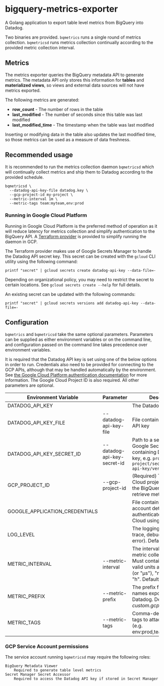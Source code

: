 # bigquery-metrics-exporter

A Golang application to export table level metrics from BigQuery into Datadog.

Two binaries are provided. `bqmetrics` runs a single round of metrics
collection. `bqmetricsd` runs metrics collection continually according to the
provided metric collection interval.

## Metrics
The metrics exporter queries the BigQuery metadata API to generate metrics. The
metadata API only stores this information for **tables** and **materialized
views**, so views and external data sources will not have metrics exported.

The following metrics are generated:
* **row_count** - The number of rows in the table
* **last_modified** - The number of seconds since this table was last modified
* **last_modified_time** - The timestamp when the table was last modified

Inserting or modifying data in the table also updates the last modified time,
so those metrics can be used as a measure of data freshness.

## Recommended usage
It is recommended to run the metrics collection daemon `bqmetricsd` which will
continually collect metrics and ship them to Datadog according to the provided
schedule.
```
bqmetricsd \
  --datadog-api-key-file datadog.key \
  --gcp-project-id my-project \
  --metric-interval 1m \
  --metric-tags team:myteam,env:prod
```

### Running in Google Cloud Platform
Running in Google Cloud Platform is the preferred method of operation as it
will reduce latency for metrics collection and simplify authentication to the
BigQuery API. A [Terraform provider](terraform/gcp/README.md) is provided to
simplify running the daemon in GCP.

The Terraform provider makes use of Google Secrets Manager to handle the
Datadog API secret key. This secret can be created with the `gcloud` CLI
utility using the following command:
```shell
printf "secret" | gcloud secrets create datadog-api-key --data-file=-
```

Depending on organizational policy, you may need to restrict the secret to
certain locations. See `gcloud secrets create --help` for full details.

An existing secret can be updated with the following commands:
```shell
printf "secret" | gcloud secrets versions add datadog-api-key --data-file=-
```

## Configuration
`bqmetrics` and `bqmetricsd` take the same optional parameters. Parameters
can be supplied as either environment variables or on the command line, and
configuration passed on the command line takes precedence over environment
variables.

It is required that the Datadog API key is set using one of the below options
in order to run. Credentials also need to be provided for connecting to the
GCP APIs, although that may be handled automatically by the environment. See
[the Google Cloud Platform authentication documentation](https://cloud.google.com/docs/authentication/production)
for more information. The Google Cloud Project ID is also required. All other
parameters are optional.

| Environment Variable | Parameter | Description |
| --- | --- | --- |
| DATADOG_API_KEY |  | The Datadog API key |
| DATADOG_API_KEY_FILE | --datadog-api-key-file | File containing Datadog API key |
| DATADOG_API_KEY_SECRET_ID | --datadog-api-key-secret-id | Path to a secret held in Google Secret Manager containing Datadog API key, e.g. `projects/my-project/secrets/datadog-api-key/versions/3` |
| GCP_PROJECT_ID | --gcp-project-id | (Required) The Google Cloud project containing the BigQuery tables to retrieve metrics from |
| GOOGLE_APPLICATION_CREDENTIALS | | File containing service account details to authenticate to Google Cloud using |
| LOG_LEVEL | | The logging level (e.g. trace, debug, info, warn, error). Defaults to *info* |
| METRIC_INTERVAL | --metric-interval | The interval between metric collection rounds. Must contain a unit and valid units are "ns", "us" (or "µs"), "ms", "s", "m", "h". Defaults to *30s* |
| METRIC_PREFIX | --metric-prefix | The prefix for the metric names exported to Datadog. Defaults to *custom.gcp.bigquery.table* |
| METRIC_TAGS | --metric-tags | Comma-delimited list of tags to attach to metrics (e.g. env:prod,team:myteam) |

### GCP Service Account permissions
The service account running `bqmetricsd` may require the following roles:
```
BigQuery Metadata Viewer
    Required to generate table level metrics
Secret Manager Secret Accessor
    Required to access the Datadog API key if stored in Secret Manager
```
